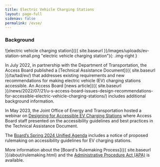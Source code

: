 ```yaml
---
title: Electric Vehicle Charging Stations
layout: page-full
sidenav: false
permalink: /evse/
--- 
```

### Background

![electric vehicle charging station]({{ site.baseurl }}/images/uploads/ev-station-small.png "electric vehicle charging station"){: .img-right }

In July 2022, in partnership with the Department of Transportation, the Access Board published a [Technical Assistance Document]({{ site.baseurl }}/ta/tad/ev/) that addresses existing requirements and new recommendations for making electric vehicle (EV) charging stations accessible.  An Access Board [news article]({{ site.baseurl }}/news/2022/07/21/u-s-access-board-issues-design-recommendations-for-accessible-electric-vehicle-charging-stations/) includes additional background information.

In May 2023, the Joint Office of Energy and Transportation hosted a webinar on [Designing for Accessible EV Charging Stations](https://driveelectric.gov/webinars/accessibility) where Access Board staff presented on the accessibility guidelines and best practices in the Technical Assistance Document.

The [Board’s Spring 2024 Unified Agenda](https://www.reginfo.gov/public/do/eAgendaViewRule?pubId=202404&RIN=3014-AA48) includes a notice of proposed rulemaking on accessibility guidelines for EV charging stations.

More information about the [Board's Rulemaking Process]({{ site.baseurl }}/about/rulemaking.html) and the [Administrative Procedure Act (APA)](https://www.archives.gov/federal-register/laws/administrative-procedure) is available.
